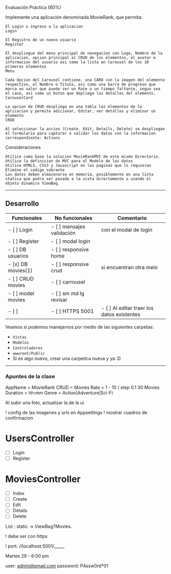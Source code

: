 Evaluación Práctica (60%)

Implemente una aplicación denominada MovieRank, que permita:

    El Login o ingreso a la aplicacion
    Login

    El Registro de un nuevo usuario
    Register

    El despliegue del menu principal de navegacion con Logo, Nombre de la aplicacion, opcion principal al CRUD de los elementos, el avatar e informacion del usuario asi como la lista en Carousel de los 10 primeros elementos
    Menu

    Cada Opcion del Carousel contiene, una CARD con la imagen del elemento respectivo, el Nombre o Titulo, asi como una barra de progreso que marca un valor que puede ser un Rate o un tiempo faltante, segun sea el caso, asi como un boton que depliega los detalles del elemento.
    CarouselCard

    La opcion de CRUD despliega en una tabla los elementos de la aplicacion y permite adicionar, Editar, ver detalles y eliminar un elemento
    CRUD

    Al seleccionar la accion (Create. Edit, Details, Delete) se despliegan el formulario para capturar o validar los datos con la informacion correspondiente: Actions

Consideraciones

    Utilice como base la solucion MovieRankMVC de este mismo Directorio.
    Utilice la definicion de MVC para el Modelo de los datos
    Utilice HTML5, CSS3 y Javascript en las paginas que lo requieran
    Elimine el codigo sobrante
    Los datos deben almacenarse en memoria, posiblemente en una lista statica que podra ser pasada a la vista directamente o usando el objeto dinamico ViewBag.

---

## Desarrollo

| Funcionales        | No funcionales            | Comentario                                 |
|--------------------|---------------------------|--------------------------------------------|
| - [ ] Login        | - [ ] mensajes validación | con el modal de login                      |
| - [ ] Register     | - [ ] modal login         |                                            |
| - [ ] DB usuarios  | - [ ] responsive home     |                                            |
| - [x] DB movies(1) | - [ ] responsive crud     | si encuentran otra melo                    |
| - [ ] CRUD movies  | - [ ] carrousel           |                                            |
| - [ ] model movies | - [ ] sm md lg revisar    |                                            |
| - [ ]              | - [ ] HTTPS 5001          | - [ ] Al editar traer los datos existentes |

Veamos si podemos manejarnos por medio de las siguientes carpetas:

* `Vistas`
* `Modelos`
* `Controladores`
* `wwwroot/Public` 
* Si es algo nuevo, crear una carpetica nueva y ya :D

---

### Apuntes de la clase

AppName = MovieRank
CRUD = Movies
Rate = 1 - 10 / step 0.1
30 Movies
Duration = hh:mm
Genre = Action|Adventure|Sci-Fi

Al subir una foto, actualizar la de la ui

! config de las imagenes y urls en Appsettings
! mostrar cuadros de confirmacion

# UsersController

- [ ] Login
- [ ] Register

# MoviesController

- [ ] Index
- [ ] Create
- [ ] Edit
- [ ] Details
- [ ] Delete

List<Movies> : static -> ViewBag?Movies.

! debe ser con https

! port: //localhost:5001/_____

Martes 29 - 6:00 pm

user: admin@email.com
password: P4ssw0rd*01